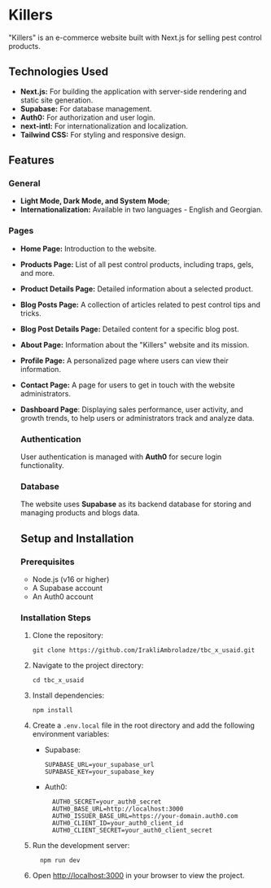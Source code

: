 # Killers

"Killers" is an e-commerce website built with Next.js for selling pest control products.

## Technologies Used

- **Next.js:** For building the application with server-side rendering and static site generation.
- **Supabase:** For database management.
- **Auth0:** For authorization and user login.
- **next-intl:** For internationalization and localization.
- **Tailwind CSS:** For styling and responsive design.

## Features

### General

- **Light Mode, Dark Mode, and System Mode**;
- **Internationalization:** Available in two languages - English and Georgian.

### Pages

- **Home Page:** Introduction to the website.
- **Products Page:** List of all pest control products, including traps, gels, and more.
- **Product Details Page:** Detailed information about a selected product.
- **Blog Posts Page:** A collection of articles related to pest control tips and tricks.
- **Blog Post Details Page:** Detailed content for a specific blog post.
- **About Page:** Information about the "Killers" website and its mission.
- **Profile Page:** A personalized page where users can view their information.
- **Contact Page:** A page for users to get in touch with the website administrators.
- **Dashboard Page**: Displaying sales performance, user activity, and growth trends, to help users or administrators track and analyze data.

  ### Authentication

  User authentication is managed with **Auth0** for secure login functionality.

  ### Database

  The website uses **Supabase** as its backend database for storing and managing products and blogs data.

  ## Setup and Installation

  ### Prerequisites

  - Node.js (v16 or higher)
  - A Supabase account
  - An Auth0 account

  ### Installation Steps

  1. Clone the repository:

     ```
     git clone https://github.com/IrakliAmbroladze/tbc_x_usaid.git
     ```

  2. Navigate to the project directory:

     ```
     cd tbc_x_usaid
     ```

  3. Install dependencies:

     ```
     npm install
     ```

  4. Create a `.env.local` file in the root directory and add the following environment variables:

     - Supabase:

       ```
       SUPABASE_URL=your_supabase_url
       SUPABASE_KEY=your_supabase_key
       ```

     - Auth0:

       ```
         AUTH0_SECRET=your_auth0_secret
         AUTH0_BASE_URL=http://localhost:3000
         AUTH0_ISSUER_BASE_URL=https://your-domain.auth0.com
         AUTH0_CLIENT_ID=your_auth0_client_id
         AUTH0_CLIENT_SECRET=your_auth0_client_secret
       ```

  5. Run the development server:

     ```
       npm run dev
     ```

  6. Open [http://localhost:3000](url) in your browser to view the project.
